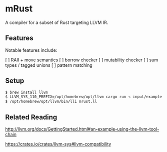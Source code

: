 # mRust

A compiler for a subset of Rust targeting LLVM IR.

## Features

Notable features include:

[ ] RAII + move semantics
[ ] borrow checker
[ ] mutability checker
[ ] sum types / tagged unions
[ ] pattern matching

## Setup

```sh
$ brew install llvm
$ LLVM_SYS_110_PREFIX=/opt/homebrew/opt/llvm cargo run < input/example.rs
$ /opt/homebrew/opt/llvm/bin/lli mrust.ll
```

## Related Reading

<http://llvm.org/docs/GettingStarted.html#an-example-using-the-llvm-tool-chain>

<https://crates.io/crates/llvm-sys#llvm-compatibility>

